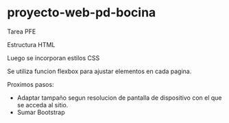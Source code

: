 # proyecto-web-pd-bocina
Tarea PFE

Estructura HTML

Luego se incorporan estilos CSS

Se utiliza funcion flexbox para ajustar elementos en cada pagina.

Proximos pasos:

- Adaptar tampaño segun resolucion de pantalla de dispositivo con el que se acceda al sitio.
- Sumar Bootstrap
